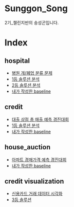 # Sunggon_Song
2기_챌린지반의 송성곤입니다.

# Index
## hospital
  - <a href="https://dacon.io/competitions/official/9565/overview/"> 병원 개/폐업 분류 문제</a>
  - <a href="https://g0n1.tistory.com/116">1등 솔루션 분석</a>
  - <a href="https://g0n1.tistory.com/117">2등 솔루션 분석</a>
  - <a href="https://github.com/Sejong-Kaggle-Challengers-2nd/Sunggon_Song/blob/master/hospital/baseline-Copy1.ipynb">내가 작성한 baseline</a>

## credit
  - <a href="https://dacon.io/competitions/official/136/overview/"> 대출 상점 총 매출 예측 경진대회</a>
  - <a href="https://g0n1.tistory.com/120">1등 솔루션 분석</a>
  - <a href="https://github.com/Sejong-Kaggle-Challengers-2nd/Sunggon_Song/blob/master/credit/my_baseline%2Blog.ipynb">내가 작성한 baseline</a>

## house_auction
  - <a href="https://dacon.io/competitions/official/17801/overview/"> 아파트 경매가격 예측 경진대회</a>
  - <a href="https://github.com/Sejong-Kaggle-Challengers-2nd/Sunggon_Song/blob/master/house_auction/baseline.ipynb">내가 작성한 baseline</a>

## credit visualization
  - <a href="https://dacon.io/competitions/official/42473/overview/"> 신용카드 거래 데이터 시각화</a>
  - <a href="https://github.com/Sejong-Kaggle-Challengers-2nd/Sunggon_Song/blob/master/house_auction/baseline.ipynb">3등 솔루션</a>
